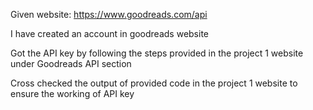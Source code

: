 Given website: https://www.goodreads.com/api

I have created an account in goodreads website

Got the API key by following the steps provided in the project 1 website under Goodreads API section

Cross checked the output of provided code in the project 1 website to ensure the working of API key